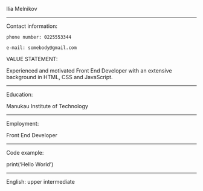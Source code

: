 Ilia Melnikov
******************************************
Contact information:

    phone number: 0225553344

    e-mail: somebody@gmail.com


VALUE STATEMENT:

Experienced and motivated Front End Developer with an extensive background in HTML, CSS and JavaScript.

---------------------------------------------

Education:

Manukau Institute of Technology

---------------------------------------------

Employment:

Front End Developer

---------------------------------------------

Code example:

print(‘Hello World’)

--------------------------------------------

English: upper intermediate
